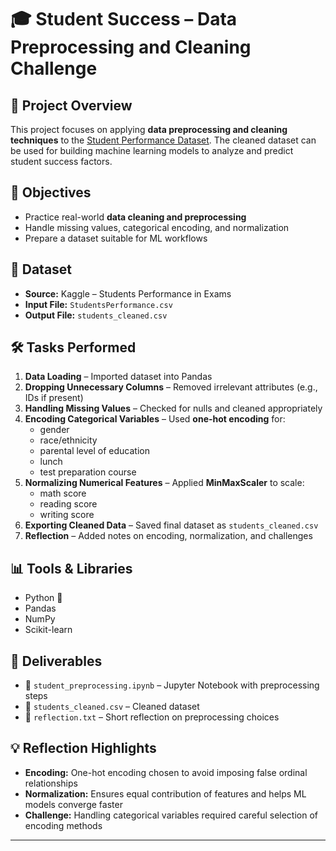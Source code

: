 # 🎓 Student Success – Data Preprocessing and Cleaning Challenge  

## 📌 Project Overview  
This project focuses on applying **data preprocessing and cleaning techniques** to the [Student Performance Dataset](https://www.kaggle.com/datasets/spscientist/students-performance-in-exams). The cleaned dataset can be used for building machine learning models to analyze and predict student success factors.  

## 🎯 Objectives  
- Practice real-world **data cleaning and preprocessing**  
- Handle missing values, categorical encoding, and normalization  
- Prepare a dataset suitable for ML workflows  

## 📂 Dataset  
- **Source:** Kaggle – Students Performance in Exams  
- **Input File:** `StudentsPerformance.csv`  
- **Output File:** `students_cleaned.csv`  

## 🛠️ Tasks Performed  
1. **Data Loading** – Imported dataset into Pandas  
2. **Dropping Unnecessary Columns** – Removed irrelevant attributes (e.g., IDs if present)  
3. **Handling Missing Values** – Checked for nulls and cleaned appropriately  
4. **Encoding Categorical Variables** – Used **one-hot encoding** for:  
   - gender  
   - race/ethnicity  
   - parental level of education  
   - lunch  
   - test preparation course  
5. **Normalizing Numerical Features** – Applied **MinMaxScaler** to scale:  
   - math score  
   - reading score  
   - writing score  
6. **Exporting Cleaned Data** – Saved final dataset as `students_cleaned.csv`  
7. **Reflection** – Added notes on encoding, normalization, and challenges  

## 📊 Tools & Libraries  
- Python 🐍  
- Pandas  
- NumPy  
- Scikit-learn  

## 📑 Deliverables  
- 📓 `student_preprocessing.ipynb` – Jupyter Notebook with preprocessing steps  
- 📂 `students_cleaned.csv` – Cleaned dataset  
- 📝 `reflection.txt` – Short reflection on preprocessing choices  

## 💡 Reflection Highlights  
- **Encoding:** One-hot encoding chosen to avoid imposing false ordinal relationships  
- **Normalization:** Ensures equal contribution of features and helps ML models converge faster  
- **Challenge:** Handling categorical variables required careful selection of encoding methods  

---
